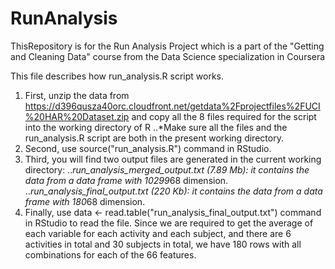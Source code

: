 RunAnalysis
===========

ThisRepository is for the Run Analysis Project which is a part of the "Getting and Cleaning Data" course from the Data Science specialization in Coursera

This file describes how run_analysis.R script works.

1. First, unzip the data from https://d396qusza40orc.cloudfront.net/getdata%2Fprojectfiles%2FUCI%20HAR%20Dataset.zip and copy all the 8 files required for the script into the working directory of R
..*Make sure all the files and the run_analysis.R script are both in the present working directory.
2. Second, use source("run_analysis.R") command in RStudio.
3. Third, you will find two output files are generated in the current working directory:
..*run_analysis_merged_output.txt (7.89 Mb): it contains the data from a data frame with 10299*68 dimension.
..*run_analysis_final_output.txt (220 Kb): it contains the data from a data frame with 180*68 dimension.
4. Finally, use data <- read.table("run_analysis_final_output.txt") command in RStudio to read the file. Since we are required to get the average of each variable for each activity and each subject, and there are 6 activities in total and 30 subjects in total, we have 180 rows with all combinations for each of the 66 features.
